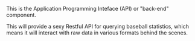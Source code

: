 This is the Application Programming Inteface (API) or "back-end" component.

This will provide a sexy Restful API for querying baseball statistics, which means it will interact with raw data in various formats behind the scenes.
